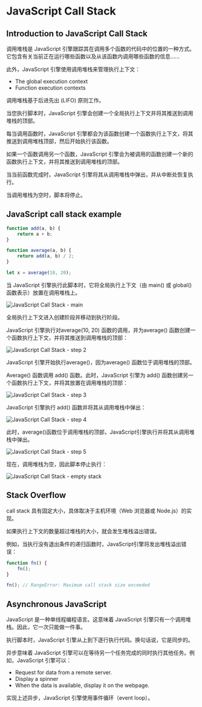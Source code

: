 # JavaScript Call Stack

## Introduction to JavaScript Call Stack

调用堆栈是 JavaScript 引擎跟踪其在调用多个函数的代码中的位置的一种方式。它包含有关当前正在运行哪些函数以及从该函数内调用哪些函数的信息......

此外，JavaScript 引擎使用调用堆栈来管理执行上下文：

- The global execution context
- Function execution contexts

调用堆栈基于后进先出 (LIFO) 原则工作。

当您执行脚本时，JavaScript 引擎会创建一个全局执行上下文并将其推送到调用堆栈的顶部。

每当调用函数时，JavaScript 引擎都会为该函数创建一个函数执行上下文，将其推送到调用堆栈顶部，然后开始执行该函数。

如果一个函数调用另一个函数，JavaScript 引擎会为被调用的函数创建一个新的函数执行上下文，并将其推送到调用堆栈的顶部。

当当前函数完成时，JavaScript 引擎将其从调用堆栈中弹出，并从中断处恢复执行。

当调用堆栈为空时，脚本将停止。

## JavaScript call stack example

```js
function add(a, b) {
    return a + b;
}

function average(a, b) {
    return add(a, b) / 2;
}

let x = average(10, 20);
```

当 JavaScript 引擎执行此脚本时，它将全局执行上下文（由 main() 或 global() 函数表示）放置在调用堆栈上。

![JavaScript Call Stack - main](https://www.javascripttutorial.net/wp-content/uploads/2019/12/JavaScript-Call-Stack-main.png)

全局执行上下文进入创建阶段并移动到执行阶段。

JavaScript 引擎执行对average(10, 20) 函数的调用，并为average() 函数创建一个函数执行上下文，并将其推送到调用堆栈的顶部：

![JavaScript Call Stack - step 2](https://www.javascripttutorial.net/wp-content/uploads/2019/12/JavaScript-Call-Stack-step-2.png)

JavaScript 引擎开始执行average()，因为average() 函数位于调用堆栈的顶部。

Average() 函数调用 add() 函数。此时，JavaScript 引擎为 add() 函数创建另一个函数执行上下文，并将其放置在调用堆栈的顶部：

![JavaScript Call Stack - step 3](https://www.javascripttutorial.net/wp-content/uploads/2019/12/JavaScript-Call-Stack-step-3.png)

JavaScript 引擎执行 add() 函数并将其从调用堆栈中弹出：

![JavaScript Call Stack - step 4](https://www.javascripttutorial.net/wp-content/uploads/2019/12/JavaScript-Call-Stack-step-4.png)

此时，average()函数位于调用堆栈的顶部，JavaScript引擎执行并将其从调用堆栈中弹出。

![JavaScript Call Stack - step 5](https://www.javascripttutorial.net/wp-content/uploads/2019/12/JavaScript-Call-Stack-step-5.png)

现在，调用堆栈为空，因此脚本停止执行：

![JavaScript Call Stack - empty stack](https://www.javascripttutorial.net/wp-content/uploads/2019/12/JavaScript-Call-Stack-empty-stack.png)

## Stack Overflow

call stack 具有固定大小，具体取决于主机环境（Web 浏览器或 Node.js）的实现。

如果执行上下文的数量超过堆栈的大小，就会发生堆栈溢出错误。

例如，当执行没有退出条件的递归函数时，JavaScript引擎将发出堆栈溢出错误：

```js
function fn() {
    fn();
}

fn(); // RangeError: Maximum call stack size exceeded
```

## Asynchronous JavaScript

JavaScript 是一种单线程编程语言。这意味着 JavaScript 引擎只有一个调用堆栈。因此，它一次只能做一件事。

执行脚本时，JavaScript 引擎从上到下逐行执行代码。换句话说，它是同步的。

异步意味着 JavaScript 引擎可以在等待另一个任务完成的同时执行其他任务。例如，JavaScript 引擎可以：

- Request for data from a remote server.
- Display a spinner
- When the data is available, display it on the webpage.

实现上述异步，JavaScript 引擎使用事件循环（event loop）。